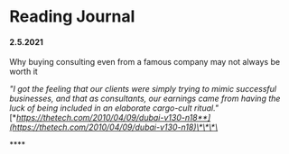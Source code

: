 # Reading Journal

#### 2.5.2021

Why buying consulting even from a famous company may not always be worth it

_"I got the feeling that our clients were simply trying to mimic successful businesses, and that as consultants, our earnings came from having the luck of being included in an elaborate cargo-cult ritual."_  
[**https://thetech.com/2010/04/09/dubai-v130-n18**](https://thetech.com/2010/04/09/dubai-v130-n18)\*\*\*\*

\*\*\*\*


